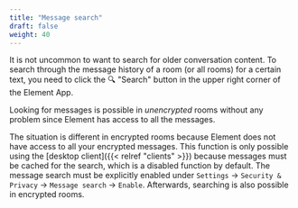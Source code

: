 ```yaml
---
title: "Message search"
draft: false
weight: 40
---
```


It is not uncommon to want to search for older conversation content. To search
through the message history of a room (or all rooms) for a certain text, you
need to click the 🔍 "Search" button in the upper right corner of the Element
App.

Looking for messages is possible in _unencrypted_ rooms without any problem
since Element has access to all the messages.

The situation is different in encrypted rooms because Element does not have
access to all your encrypted messages. This function is only possible using the
[desktop client]({{< relref "clients" >}}) because messages must be cached for
the search, which is a disabled function by default. The message search must be
explicitly enabled under `Settings` -> `Security & Privacy` -> `Message search`
-> `Enable`. Afterwards, searching is also possible in encrypted rooms.
